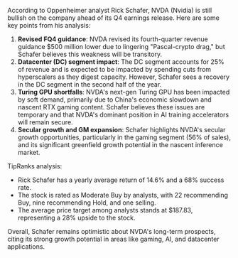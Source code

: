 According to Oppenheimer analyst Rick Schafer, NVDA (Nvidia) is still bullish on the company ahead of its Q4 earnings release. Here are some key points from his analysis:

1. **Revised FQ4 guidance**: NVDA revised its fourth-quarter revenue guidance $500 million lower due to lingering "Pascal-crypto drag," but Schafer believes this weakness will be transitory.
2. **Datacenter (DC) segment impact**: The DC segment accounts for 25% of revenue and is expected to be impacted by spending cuts from hyperscalers as they digest capacity. However, Schafer sees a recovery in the DC segment in the second half of the year.
3. **Turing GPU shortfalls**: NVDA's next-gen Turing GPU has been impacted by soft demand, primarily due to China's economic slowdown and nascent RTX gaming content. Schafer believes these issues are temporary and that NVDA's dominant position in AI training accelerators will remain secure.
4. **Secular growth and GM expansion**: Schafer highlights NVDA's secular growth opportunities, particularly in the gaming segment (56% of sales), and its significant greenfield growth potential in the nascent inference market.

TipRanks analysis:

* Rick Schafer has a yearly average return of 14.6% and a 68% success rate.
* The stock is rated as Moderate Buy by analysts, with 22 recommending Buy, nine recommending Hold, and one selling.
* The average price target among analysts stands at $187.83, representing a 28% upside to the stock.

Overall, Schafer remains optimistic about NVDA's long-term prospects, citing its strong growth potential in areas like gaming, AI, and datacenter applications.
